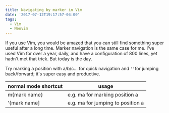 ```yaml
---
title: Navigating by marker in Vim
date: '2017-07-12T19:17:57-04:00'
tags:
  - Vim
  - Neovim
---
```

If you use Vim, you would be amazed that you can still find something super useful after a long time. Marker navigation is the same case for me.  I've used Vim for over a year, daily, and have a configuration of 800 lines,  yet hadn't met that trick. But today is the day. 

Try marking a position with a/b/c... for quick navigation and `''`for jumping back/forward; it's super easy and productive.

normal mode shortcut | usage
-|-
m{mark name} | e.g. ma for marking position a
'{mark name]| e.g. ma for jumping to position a

